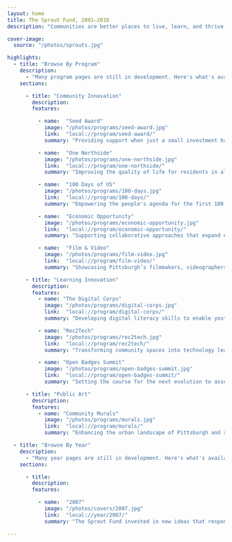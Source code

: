 ```yaml
---
layout: home
title: The Sprout Fund, 2001–2018
description: "Communities are better places to live, learn, and thrive because of the people and ideas supported by The Sprout Fund."

cover-image:
  source: "/photos/sprouts.jpg"

highlights:
  - title: "Browse By Program"
    description:
      - "Many program pages are still in development. Here's what's available so far."
    sections:

      - title: "Community Innovation"
        description:
        features:

          - name:  "Seed Award"
            image: "/photos/programs/seed-award.jpg"
            link:  "local://program/seed-award/"
            summary: "Providing support when just a small investment has the potential to yield big results in the community."

          - name:  "One Northside"
            image: "/photos/programs/one-northside.jpg"
            link:  "local://program/one-northside/"
            summary: "Improving the quality of life for residents in all 18 neighborhoods of Pittsburgh’s Northside."

          - name:  "100 Days of US"
            image: "/photos/programs/100-days.jpg"
            link:  "local://program/100-days/"
            summary: "Empowering the people's agenda for the first 100 days of a new presidential administration."

          - name:  "Economic Opportunity"
            image: "/photos/programs/economic-opportunity.jpg"
            link:  "local://program/economic-opportunity/"
            summary: "Supporting collaborative approaches that expand economic opportunity for all."

          - name:  "Film & Video"
            image: "/photos/programs/film-video.jpg"
            link:  "local://program/film-video/"
            summary: "Showcasing Pittsburgh’s filmmakers, videographers, and multimedia artists and their work."

      - title: "Learning Innovation"
        description:
        features:
          - name: "The Digital Corps"
            image: "/photos/programs/digital-corps.jpg"
            link:  "local://program/digital-corps/"
            summary: "Developing digital literacy skills to enable youth to thrive in school, college, and the workforce."

          - name: "Rec2Tech"
            image: "/photos/programs/rec2tech.jpg"
            link:  "local://program/rec2tech/"
            summary: "Transforming community spaces into technology learning centers for Pittsburgh youth."

          - name: "Open Badges Summit"
            image: "/photos/programs/open-badges-summit.jpg"
            link:  "local://program/open-badges-summit/"
            summary: "Setting the course for the next evolution to assess learning and recognize skills and competencies."

      - title: "Public Art"
        description:
        features:
          - name: "Community Murals"
            image: "/photos/programs/murals.jpg"
            link:  "local://program/murals/"
            summary: "Enhancing the urban landscape of Pittsburgh and surrounding communities of Allegheny County."

  - title: "Browse By Year"
    description:
      - "Many year pages are still in development. Here's what's available so far."
    sections:

      - title:
        description:
        features:

          - name:  "2007"
            image: "/photos/covers/2007.jpg"
            link:  "local://year/2007/"
            summary: "The Sprout Fund invested in new ideas that responded to community requests for proposals and travelled across the region to cultivate projects in celebration of Pittsburgh’s 250th anniversary."

---
```

